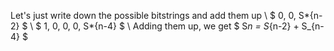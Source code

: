 Let's just write down the possible bitstrings and add them up \\
$ 0, 0, S*{n-2} $ \\
$ 1, 0, 0, 0, S*{n-4} $ \\
Adding them up, we get $ S*n = S*{n-2} + S\_{n-4} $
